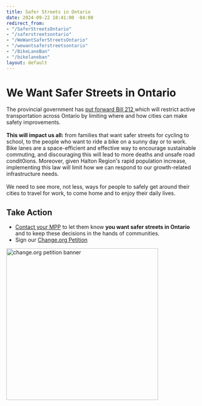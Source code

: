 ```yaml
---
title: Safer Streets in Ontario
date: 2024-09-22 18:41:00 -04:00
redirect_from:
- "/SaferStreetsOntario"
- "/saferstreetsontario"
- "/WeWantSaferStreetsOntario"
- "/wewantsaferstreetsontario"
- "/BikeLaneBan"
- "/bikelaneban"
layout: default
---
```

<h1> We Want Safer Streets in Ontario </h1>
<div class="layout-row layout-row__align-stretch">        
    <div style="flex: 2;">        
        <p>
        The provincial government has <a href="https://globalnews.ca/news/10765855/ontario-legislation-restrict-bike-lanes-city-streets/">put forward Bill 212 </a> 
        which will restrict active transportation across Ontario by limiting where and how cities can make safety improvements.<br/><br/>    
        <b>This will impact us all:</b> from families that want safer streets for cycling to school, to the people who want to ride a bike on a sunny day or to work. 
        Bike lanes are a space-efficient and effective way to encourage sustainable commuting, and discouraging this will lead to more deaths and unsafe road condit0ions. 
        Moreover, given Halton Region's rapid population increase, implementing this law will limit how we can respond to our growth-related infrastructure needs.<br/><br/>
        We need to see more, not less, ways for people to safely get around their cities to travel for work, to come home and to enjoy their daily lives.        
        </p>
        <h2>Take Action</h2>
        <ul>
            <li>
                <a href="https://win.newmode.net/safestreetshalton/our-safety-our-streets-our-choice">Contact your MPP</a> to let them know <b>you want safer streets in Ontario</b> and to keep these decisions in the hands of communities.
            </li>
            <li>Sign our <a href="https://www.change.org/p/oppose-the-province-wide-bike-lane-ban">Change.org Petition</a></li>
        </ul>
    </div>
    <div style="flex: 1">
        <a href="https://www.change.org/p/oppose-the-province-wide-bike-lane-ban">
            <img src="/uploads/ontario-bike-lane-ban-change-petition-share.jpg" style="object-fit: scale-down; width: 400px" alt="change.org petition banner">
        </a>
    </div>
</div>